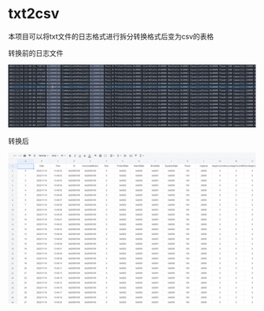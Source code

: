 # txt2csv

本项目可以将txt文件的日志格式进行拆分转换格式后变为csv的表格

转换前的日志文件

![1668681341571](image/README/1668681341571.png)

转换后

![1668681377420](image/README/1668681377420.png)
